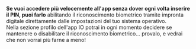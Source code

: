 **Se vuoi accedere più velocemente all'app senza dover ogni volta inserire il PIN, puoi farlo** abilitando il riconoscimento biometrico tramite impronta digitale direttamente dalle impostazioni del tuo sistema operativo.  
Nella sezione profilo  dell'app IO potrai in ogni momento decidere se mantenere o disabilitare il riconoscimento biometrico... provalo, e vedrai che non vorrai più farne a meno!
